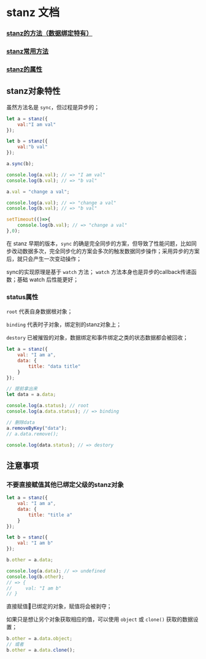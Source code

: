 # stanz 文档

### [stanz的方法（数据绑定特有）](method_about_data.md)

### [stanz常用方法](method_about_other.md)

### [stanz的属性](attr_des.md)

## stanz对象特性

虽然方法名是 `sync`，但过程是异步的；

```javascript
let a = stanz({
    val:"I am val"
});

let b = stanz({
    val:"b val"
});

a.sync(b);

console.log(a.val); // => "I am val"
console.log(b.val); // => "b val"

a.val = "change a val";

console.log(a.val); // => "change a val"
console.log(b.val); // => "b val"

setTimeout(()=>{
    console.log(b.val); // => "change a val"
},0);
```

在 stanz 早期的版本，`sync` 的确是完全同步的方案，但导致了性能问题，比如同步改动数据多次，完全同步化的方案会多次的触发数据同步操作；采用异步的方案后，就只会产生一次变动操作；

sync的实现原理是基于 `watch` 方法； `watch` 方法本身也是异步的callback传递函数；基础 watch 后性能更好；

### status属性

`root` 代表自身数据根对象；

`binding` 代表时子对象，绑定别的stanz对象上；

`destory` 已被摧毁的对象，数据绑定和事件绑定之类的状态数据都会被回收；

```javascript
let a = stanz({
    val: "I am a",
    data: {
        title: "data title"
    }
});

// 提前拿出来
let data = a.data;

console.log(a.status); // root
console.log(a.data.status); // => binding

// 删除data
a.removeByKey("data");
// a.data.remove();

console.log(data.status); // => destory
```

## 注意事项

### 不要直接赋值其他已绑定父级的stanz对象

```javascript
let a = stanz({
    val: "I am a",
    data: {
        title: "title a"
    }
});

let b = stanz({
    val: "I am b"
});

b.other = a.data;

console.log(a.data); // => undefined
console.log(b.other);
// => {
//     val: "I am b"
// }
```

直接赋值已绑定的对象，赋值将会被剥夺；

如果只是想让另个对象获取相应的值，可以使用 `object` 或 `clone()` 获取的数据设置；

```javascript
b.other = a.data.object;
// 或者
b.other = a.data.clone();
```
